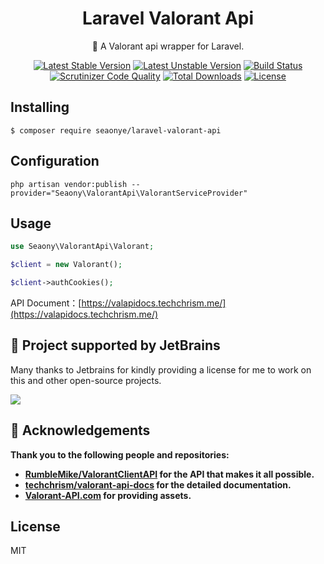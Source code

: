 <h1 align="center">Laravel Valorant Api</h1>

<p align="center">🍯 A Valorant api wrapper for Laravel.</p>

<p align="center">
<a href="https://packagist.org/packages/seaony/laravel-valorant-api"><img src="https://poser.pugx.org/seaony/laravel-valorant-api/v/stable.svg" alt="Latest Stable Version"></a>
<a href="https://packagist.org/packages/seaony/laravel-valorant-api"><img src="https://poser.pugx.org/seaony/laravel-valorant-api/v/unstable.svg" alt="Latest Unstable Version"></a>
<a href="https://scrutinizer-ci.com/g/seaony/laravel-valorant-api/build-status/master"><img src="https://scrutinizer-ci.com/g/seaony/laravel-valorant-api/badges/build.png?b=master" alt="Build Status"></a>
<a href="https://scrutinizer-ci.com/g/seaony/laravel-valorant-api/?branch=master"><img src="https://scrutinizer-ci.com/g/seaony/laravel-valorant-api/badges/quality-score.png?b=master" alt="Scrutinizer Code Quality"></a>
<a href="https://packagist.org/packages/seaony/laravel-valorant-api"><img src="https://poser.pugx.org/seaony/laravel-valorant-api/downloads" alt="Total Downloads"></a>
<a href="https://packagist.org/packages/seaony/laravel-valorant-api"><img src="https://poser.pugx.org/seaony/laravel-valorant-api/license" alt="License"></a>
</p>

## Installing

```shell
$ composer require seaonye/laravel-valorant-api
```


## Configuration

```shell
php artisan vendor:publish --provider="Seaony\ValorantApi\ValorantServiceProvider"
```



## Usage

```php
use Seaony\ValorantApi\Valorant;

$client = new Valorant();

$client->authCookies();
```

API Document：[https://valapidocs.techchrism.me/](https://valapidocs.techchrism.me/)



## 🧶 Project supported by JetBrains

Many thanks to Jetbrains for kindly providing a license for me to work on this and other open-source projects.

[![](https://resources.jetbrains.com/storage/products/company/brand/logos/jb_beam.svg)](https://www.jetbrains.com/?from=https://github.com/overtrue)




## 🍯 Acknowledgements
**Thank you to the following people and repositories:**

- **[RumbleMike/ValorantClientAPI](https://github.com/RumbleMike/ValorantClientAPI) for the API that makes it all possible.**
- **[techchrism/valorant-api-docs](https://github.com/techchrism/valorant-api-docs) for the detailed documentation.**
- **[Valorant-API.com](https://valorant-api.com) for providing assets.**



## License

MIT
